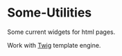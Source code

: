 # Some-Utilities

Some current widgets for html pages.

Work with [Twig](https://twig.symfony.com/) template engine.
